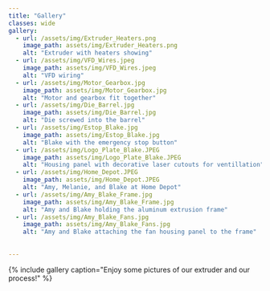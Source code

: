 ```yaml
---
title: "Gallery"
classes: wide
gallery:
  - url: /assets/img/Extruder_Heaters.png
    image_path: assets/img/Extruder_Heaters.png
    alt: "Extruder with heaters showing"
  - url: /assets/img/VFD_Wires.jpeg
    image_path: assets/img/VFD_Wires.jpeg
    alt: "VFD wiring"
  - url: /assets/img/Motor_Gearbox.jpg
    image_path: assets/img/Motor_Gearbox.jpg
    alt: "Motor and gearbox fit together"
  - url: /assets/img/Die_Barrel.jpg
    image_path: assets/img/Die_Barrel.jpg
    alt: "Die screwed into the barrel"
  - url: /assets/img/Estop_Blake.jpg
    image_path: assets/img/Estop_Blake.jpg
    alt: "Blake with the emergency stop button"
  - url: /assets/img/Logo_Plate_Blake.JPEG
    image_path: assets/img/Logo_Plate_Blake.JPEG
    alt: "Housing panel with decorative laser cutouts for ventillation"
  - url: /assets/img/Home_Depot.JPEG
    image_path: assets/img/Home_Depot.JPEG
    alt: "Amy, Melanie, and Blake at Home Depot"
  - url: /assets/img/Amy_Blake_Frame.jpg
    image_path: assets/img/Amy_Blake_Frame.jpg
    alt: "Amy and Blake holding the aluminum extrusion frame"
  - url: /assets/img/Amy_Blake_Fans.jpg
    image_path: assets/img/Amy_Blake_Fans.jpg
    alt: "Amy and Blake attaching the fan housing panel to the frame"
    
    
---
```



{% include gallery caption="Enjoy some pictures of our extruder and our process!" %}
